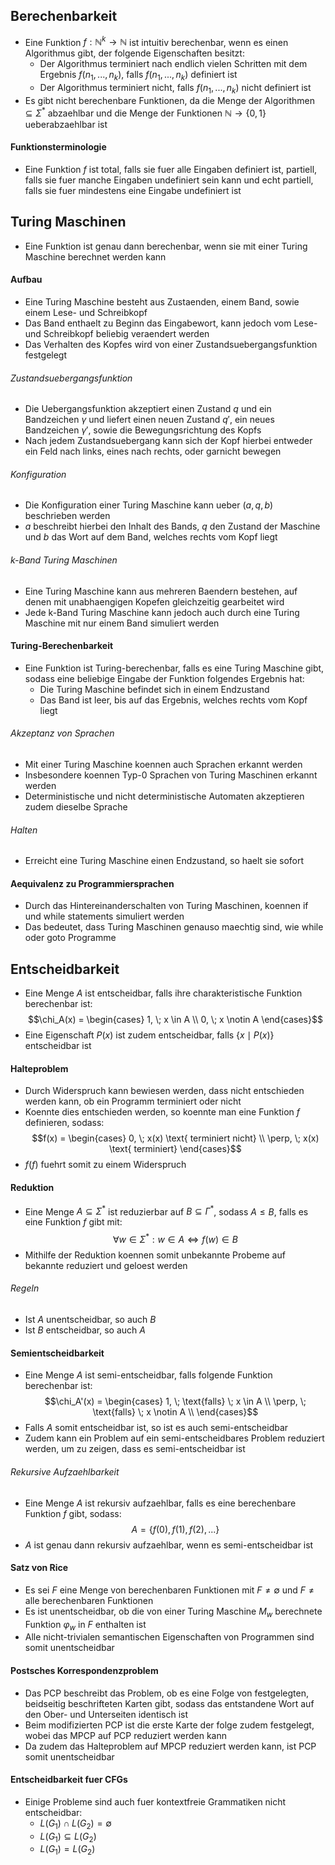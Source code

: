 ## Berechenbarkeit
- Eine Funktion $f: \mathbb{N}^k \to \mathbb{N}$ ist intuitiv berechenbar, wenn es einen Algorithmus gibt, der folgende Eigenschaften besitzt:
	- Der Algorithmus terminiert nach endlich vielen Schritten mit dem Ergebnis $f(n_1, ..., n_k)$, falls $f(n_1, ..., n_k)$ definiert ist
	- Der Algorithmus terminiert nicht, falls $f(n_1, ..., n_k)$ nicht definiert ist
- Es gibt nicht berechenbare Funktionen, da die Menge der Algorithmen $\subseteq \Sigma^*$ abzaehlbar und die Menge der Funktionen $\mathbb{N} \to \{0, 1\}$ ueberabzaehlbar ist
#### Funktionsterminologie
- Eine Funktion $f$ ist total, falls sie fuer alle Eingaben definiert ist, partiell, falls sie fuer manche Eingaben undefiniert sein kann und echt partiell, falls sie fuer mindestens eine Eingabe undefiniert ist
## Turing Maschinen
- Eine Funktion ist genau dann berechenbar, wenn sie mit einer Turing Maschine berechnet werden kann
#### Aufbau
- Eine Turing Maschine besteht aus Zustaenden, einem Band, sowie einem Lese- und Schreibkopf
- Das Band enthaelt zu Beginn das Eingabewort, kann jedoch vom Lese- und Schreibkopf beliebig veraendert werden
- Das Verhalten des Kopfes wird von einer Zustandsuebergangsfunktion festgelegt
###### Zustandsuebergangsfunktion
- Die Uebergangsfunktion akzeptiert einen Zustand $q$ und ein Bandzeichen $\gamma$ und liefert einen neuen Zustand $q'$, ein neues Bandzeichen $\gamma '$, sowie die Bewegungsrichtung des Kopfs
- Nach jedem Zustandsuebergang kann sich der Kopf hierbei entweder ein Feld nach links, eines nach rechts, oder garnicht bewegen 
###### Konfiguration
- Die Konfiguration einer Turing Maschine kann ueber $(a, q, b)$ beschrieben werden
- $a$ beschreibt hierbei den Inhalt des Bands, $q$ den Zustand der Maschine und $b$ das Wort auf dem Band, welches rechts vom Kopf liegt
###### k-Band Turing Maschinen
- Eine Turing Maschine kann aus mehreren Baendern bestehen, auf denen mit unabhaengigen Kopefen gleichzeitig gearbeitet wird
- Jede k-Band Turing Maschine kann jedoch auch durch eine Turing Maschine mit nur einem Band simuliert werden
#### Turing-Berechenbarkeit
- Eine Funktion ist Turing-berechenbar, falls es eine Turing Maschine gibt, sodass eine beliebige Eingabe der Funktion folgendes Ergebnis hat:
	- Die Turing Maschine befindet sich in einem Endzustand 
	- Das Band ist leer, bis auf das Ergebnis, welches rechts vom Kopf liegt
###### Akzeptanz von Sprachen
- Mit einer Turing Maschine koennen auch Sprachen erkannt werden
- Insbesondere koennen Typ-0 Sprachen von Turing Maschinen erkannt werden
- Deterministische und nicht deterministische Automaten akzeptieren zudem dieselbe Sprache
###### Halten
- Erreicht eine Turing Maschine einen Endzustand, so haelt sie sofort
#### Aequivalenz zu Programmiersprachen
- Durch das Hintereinanderschalten von Turing Maschinen, koennen if und while statements simuliert werden
- Das bedeutet, dass Turing Maschinen genauso maechtig sind, wie while oder goto Programme
## Entscheidbarkeit
- Eine Menge $A$ ist entscheidbar, falls ihre charakteristische Funktion berechenbar ist:
$$\chi_A(x) = \begin{cases}
1, \; x \in A \\
0, \; x \notin A
\end{cases}$$
- Eine Eigenschaft $P(x)$ ist zudem entscheidbar, falls $\{x \mid P(x)\}$ entscheidbar ist
#### Halteproblem
- Durch Widerspruch kann bewiesen werden, dass nicht entschieden werden kann, ob ein Programm terminiert oder nicht
- Koennte dies entschieden werden, so koennte man eine Funktion $f$ definieren, sodass:
$$f(x) = \begin{cases}
0, \; x(x) \text{ terminiert nicht} \\
\perp, \; x(x) \text{ terminiert}
\end{cases}$$
- $f(f)$ fuehrt somit zu einem Widerspruch
#### Reduktion
- Eine Menge $A \subseteq \Sigma^*$ ist reduzierbar auf $B \subseteq \Gamma^*$, sodass $A \leq B$, falls es eine Funktion $f$ gibt mit:
$$\forall w \in \Sigma^*: w \in A \Leftrightarrow f(w) \in B$$
- Mithilfe der Reduktion koennen somit unbekannte Probeme auf bekannte reduziert und geloest werden
###### Regeln
- Ist $A$ unentscheidbar, so auch $B$
- Ist $B$ entscheidbar, so auch $A$
#### Semientscheidbarkeit
- Eine Menge $A$ ist semi-entscheidbar, falls folgende Funktion berechenbar ist:
$$\chi_A'(x) = \begin{cases}
1, \; \text{falls} \; x \in A \\
\perp, \; \text{falls} \; x \notin A \\
\end{cases}$$
- Falls $A$ somit entscheidbar ist, so ist es auch semi-entscheidbar
- Zudem kann ein Problem auf ein semi-entscheidbares Problem reduziert werden, um zu zeigen, dass es semi-entscheidbar ist
###### Rekursive Aufzaehlbarkeit
- Eine Menge $A$ ist rekursiv aufzaehlbar, falls es eine berechenbare Funktion $f$ gibt, sodass:
$$A = \{f(0), f(1), f(2), ... \}$$
- $A$ ist genau dann rekursiv aufzaehlbar, wenn es semi-entscheidbar ist  
#### Satz von Rice
- Es sei $F$ eine Menge von berechenbaren Funktionen mit $F \neq \emptyset$ und $F \neq \text{alle berechenbaren Funktionen}$
- Es ist unentscheidbar, ob die von einer Turing Maschine $M_w$ berechnete Funktion $\varphi_w$ in $F$ enthalten ist
- Alle nicht-trivialen semantischen Eigenschaften von Programmen sind somit unentscheidbar
#### Postsches Korrespondenzproblem
- Das PCP beschreibt das Problem, ob es eine Folge von festgelegten, beidseitig beschrifteten Karten gibt, sodass das entstandene Wort auf den Ober- und Unterseiten identisch ist
- Beim modifizierten PCP ist die erste Karte der folge zudem festgelegt, wobei das MPCP auf PCP reduziert werden kann
- Da zudem das Halteproblem auf MPCP reduziert werden kann, ist PCP somit unentscheidbar
#### Entscheidbarkeit fuer CFGs
- Einige Probleme sind auch fuer kontextfreie Grammatiken nicht entscheidbar:
	- $L(G_1) \cap L(G_2) = \emptyset$
	- $L(G_1) \subseteq L(G_2)$
	- $L(G_1) = L(G_2)$